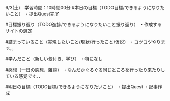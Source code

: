 6/3(土)　学習時間：10時間00分 
#本日の目標（TODO目標/できるようになりたいこと） 
・提出Quest完了

#目標振り返り（TODO進捗/できるようになりたいこと振り返り） 
・作成するサイトの選定

#詰まっていること（実現したいこと/現状/行ったこと/仮説） 
・コツコツやります。。

#学んだこと（新しい気付き、学び） 
・特になし

#感想（一日の感想、雑談） 
・なんだかぐるぐる同じところを行ったり来たりしている感覚です、、

#明日の目標（TODO目標/できるようになりたいこと） 
・提出Quest 
・記事作成
